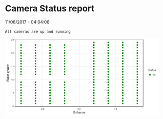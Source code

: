 Camera Status report
================
11/06/2017 - 04:04:08

    All cameras are up and running

![](camreport_files/figure-markdown_github/unnamed-chunk-2-1.png)
